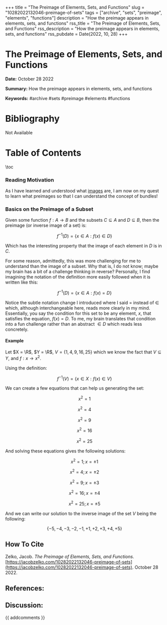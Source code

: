 +++
title = "The Preimage of Elements, Sets, and Functions"
slug = "10282022132046-preimage-of-sets"
tags = ["archive", "sets", "preimage", "elements", "functions"]
description = "How the preimage appears in elements, sets, and functions"
rss_title = "The Preimage of Elements, Sets, and Functions"
rss_description = "How the preimage appears in elements, sets, and functions"
rss_pubdate = Date(2022, 10, 28)
+++



The Preimage of Elements, Sets, and Functions
=========

**Date:** October 28 2022

**Summary:** How the preimage appears in elements, sets, and functions

**Keywords:** #archive #sets #preimage #elements #functions

Bibliography
==========

Not Available

Table of Contents
=========

\toc

### Reading Motivation

As I have learned and understood what [images](https://jacobzelko.com//10152022173643-image-of-sets) are, I am now on my quest to learn what preimages so that I can understand the concept of bundles!

### Basics on the Preimage of a Subset

Given some function $f : A \rightarrow B$ and the subsets $C \subseteq A$ and $D \subseteq B$, then the preimage (or inverse image of a set) is:

$$
f^{-1}(D) = \{x \in A : f(x) \in D\}
$$

Which has the interesting property that the image of each element in $D$ is in $C$.

For some reason, admittedly, this was more challenging for me to understand than the image of a subset.  Why that is, I do not know; maybe my brain has a bit of a challenge thinking in reverse?  Personally, I find imagining the notation of the definition more easily followed when it is written like this: 

$$
f^{-1}(D) = \{x \in A : f(x) = D\}
$$

Notice the subtle notation change I introduced where I said $=$ instead of $\in$ which, although interchangeable here, reads more clearly in my mind. Essentially, you say the condition for this set to be any element, $x$, that satisfies the equation, $f(x) = D$. To me, my brain translates that condition into a fun challenge rather than an abstract $\in D$ which reads less concretely.

#### Example

Let $X = \R$, $Y = \R$, $V = \{1, 4, 9, 16, 25\}$ which we know the fact that $V \subseteq Y$, and $f : x \rightarrow x^{2}$.

Using the definition:

$$
f^{-1}(V) = \{x \in X : f(x) \in V\}
$$

We can create a few equations that can help us generating the set:

$$
x^{2} = 1
$$

$$
x^{2} = 4
$$

$$
x^{2} = 9
$$

$$
x^{2} = 16
$$

$$
x^{2} = 25
$$

And solving these equations gives the following solutions:

$$
x^{2} = 1; x = \pm 1
$$

$$
x^{2} = 4; x = \pm 2
$$

$$
x^{2} = 9; x = \pm 3
$$

$$
x^{2} = 16; x = \pm 4
$$

$$
x^{2} = 25; x = \pm 5
$$

And we can write our solution to the inverse image of the set $V$ being the following:

$$
\{-5, -4, -3, -2, -1, +1, +2, +3, +4, +5\}
$$
## How To Cite

 Zelko, Jacob. _The Preimage of Elements, Sets, and Functions_. [https://jacobzelko.com/10282022132046-preimage-of-sets](https://jacobzelko.com/10282022132046-preimage-of-sets). October 28 2022.
## References:
## Discussion: 

{{ addcomments }}
